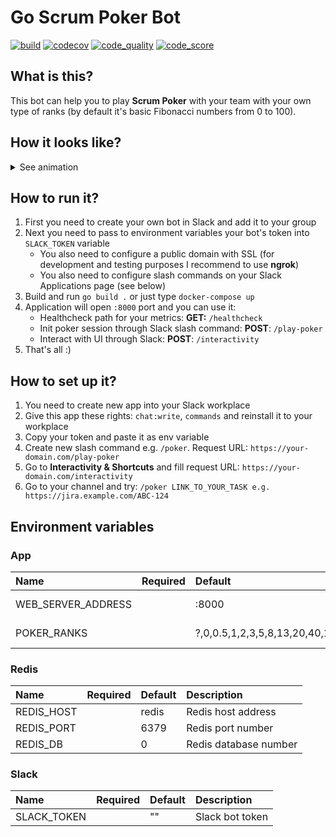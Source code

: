 # Go Scrum Poker Bot

[![build](https://github.com/isayakhov/go-scrum-poker-bot/workflows/Lint,%20Tests,%20Build/badge.svg)](https://github.com/isayakhov/go-scrum-poker-bot/blob/master/.github/workflows/lint-tests-build.yml)
[![codecov](https://codecov.io/gh/isayakhov/go-scrum-poker-bot/branch/master/graph/badge.svg?token=GGJ61UJ6T3)](https://codecov.io/gh/isayakhov/go-scrum-poker-bot)
[![code_quality](https://www.code-inspector.com/project/19706/status/svg#1)](https://frontend.code-inspector.com/project/19706/dashboard)
[![code_score](https://www.code-inspector.com/project/19706/score/svg#1)](https://frontend.code-inspector.com/project/19706/dashboard)

## What is this?

This bot can help you to play **Scrum Poker** with your team with your own type of ranks (by default it's basic Fibonacci numbers from 0 to 100).

## How it looks like?

<details>
  <summary>See animation</summary>

  ![Demonstration](demo.gif)
</details>

## How to run it?

1. First you need to create your own bot in Slack and add it to your group
2. Next you need to pass to environment variables your bot's token into `SLACK_TOKEN` variable
   - You also need to configure a public domain with SSL (for development and testing purposes I recommend to use **ngrok**)
   - You also need to configure slash commands on your Slack Applications page (see below)
3. Build and run `go build .` or just type `docker-compose up`
4. Application will open `:8000` port and you can use it:
   - Healthcheck path for your metrics: **GET:** `/healthcheck`
   - Init poker session through Slack slash command: **POST**: `/play-poker`
   - Interact with UI through Slack: **POST**: `/interactivity`
4. That's all :)

## How to set up it?

1. You need to create new app into your Slack workplace
2. Give this app these rights: `chat:write`, `commands` and reinstall it to your workplace
3. Copy your token and paste it as env variable
4. Create new slash command e.g. `/poker`. Request URL: `https://your-domain.com/play-poker`
5. Go to **Interactivity & Shortcuts** and fill request URL: `https://your-domain.com/interactivity`
6. Go to your channel and try: `/poker LINK_TO_YOUR_TASK e.g. https://jira.example.com/ABC-124`

## Environment variables

### App

|Name     | Required | Default | Description|
|:--------|:-------- |:------- |:-----------|
| WEB_SERVER_ADDRESS   |   | :8000                          | Web server address     |
| POKER_RANKS          |   | ?,0,0.5,1,2,3,5,8,13,20,40,100 | Poker cards ranks      |

### Redis

|Name     | Required | Default | Description|
|:--------|:-------- |:------- |:-----------|
| REDIS_HOST |   | redis | Redis host address     |
| REDIS_PORT |   | 6379  | Redis port number      |
| REDIS_DB   |   | 0     | Redis database number  |

### Slack

|Name     | Required | Default | Description|
|:--------|:-------- |:------- |:-----------|
| SLACK_TOKEN  |   | ""  | Slack bot token  |